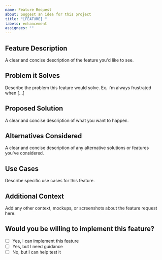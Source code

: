 ```yaml
---
name: Feature Request
about: Suggest an idea for this project
title: "[FEATURE] "
labels: enhancement
assignees: ""
---
```


## Feature Description

A clear and concise description of the feature you'd like to see.

## Problem it Solves

Describe the problem this feature would solve. Ex. I'm always frustrated when [...]

## Proposed Solution

A clear and concise description of what you want to happen.

## Alternatives Considered

A clear and concise description of any alternative solutions or features you've considered.

## Use Cases

Describe specific use cases for this feature.

## Additional Context

Add any other context, mockups, or screenshots about the feature request here.

## Would you be willing to implement this feature?

- [ ] Yes, I can implement this feature
- [ ] Yes, but I need guidance
- [ ] No, but I can help test it
